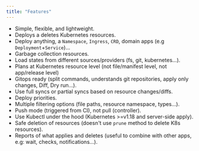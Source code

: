 ```yaml
---
title: "Features"
---
```


- Simple, flexible, and lightweight.
- Deploys a deletes Kubernetes resources.
- Deploy anything, a `Namespace`, `Ingress`, `CRD`, domain apps (e.g `Deployment`+`Service`)...
- Garbage collection resources.
- Load states from different sources/providers (fs, git, kubernetes...).
- Plans at Kubernetes resource level (not file/manifest level, not app/release level)
- Gitops ready (split commands, understands git repositories, apply only changes, Diff, Dry run...).
- Use full syncs or partial syncs based on resource changes/diffs.
- Deploy priorities.
- Multiple filtering options (file paths, resource namespace, types...).
- Push mode (triggered from CI), not pull (controller).
- Use Kubectl under the hood (Kubernetes >=v1.18 and server-side apply).
- Safe deletion of resources (doesn't use `prune` method to delete K8s resources).
- Reports of what applies and deletes (useful to combine with other apps, e.g: wait, checks, notifications...).
